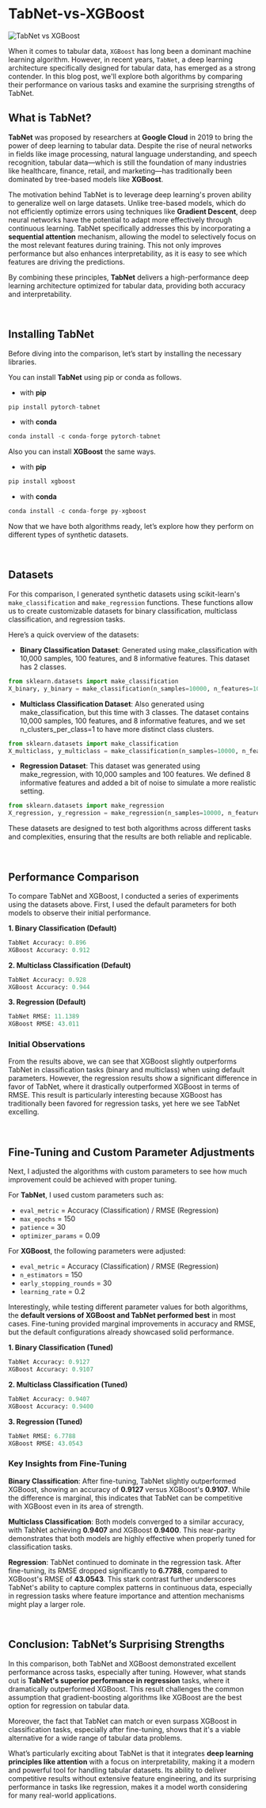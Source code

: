 # TabNet-vs-XGBoost

<img src="banner.png" alt="TabNet vs XGBoost">

When it comes to tabular data, `XGBoost` has long been a dominant machine learning algorithm. However, in recent years, `TabNet`, a deep learning architecture specifically designed for tabular data, has emerged as a strong contender. In this blog post, we'll explore both algorithms by comparing their performance on various tasks and examine the surprising strengths of TabNet.

<h2>What is <a href="https://github.com/dreamquark-ai/tabnet" target="_blank" style="text-decoration:none;">TabNet</a>?</h2>

**TabNet** was proposed by researchers at **Google Cloud** in 2019 to bring the power of deep learning to tabular data. Despite the rise of neural networks in fields like image processing, natural language understanding, and speech recognition, tabular data—which is still the foundation of many industries like healthcare, finance, retail, and marketing—has traditionally been dominated by tree-based models like **XGBoost**.

The motivation behind TabNet is to leverage deep learning's proven ability to generalize well on large datasets. Unlike tree-based models, which do not efficiently optimize errors using techniques like **Gradient Descent**, deep neural networks have the potential to adapt more effectively through continuous learning. TabNet specifically addresses this by incorporating a **sequential attention** mechanism, allowing the model to selectively focus on the most relevant features during training. This not only improves performance but also enhances interpretability, as it is easy to see which features are driving the predictions.

By combining these principles, **TabNet** delivers a high-performance deep learning architecture optimized for tabular data, providing both accuracy and interpretability.

<br>

## Installing TabNet

Before diving into the comparison, let’s start by installing the necessary libraries.

You can install **TabNet** using pip or conda as follows.

- with **pip**  
```python
pip install pytorch-tabnet
```

- with **conda**
```python
conda install -c conda-forge pytorch-tabnet
```

Also you can install **XGBoost** the same ways.

- with **pip**
```python
pip install xgboost
```

- with **conda**
```python
conda install -c conda-forge py-xgboost
```

Now that we have both algorithms ready, let’s explore how they perform on different types of synthetic datasets.

<br>

## Datasets

For this comparison, I generated synthetic datasets using scikit-learn's `make_classification` and `make_regression` functions. These functions allow us to create customizable datasets for binary classification, multiclass classification, and regression tasks.

Here’s a quick overview of the datasets:

- **Binary Classification Dataset**: Generated using make_classification with 10,000 samples, 100 features, and 8 informative features. This dataset has 2 classes.

```python
from sklearn.datasets import make_classification
X_binary, y_binary = make_classification(n_samples=10000, n_features=100, n_informative=8, n_classes=2, random_state=42)
```

- **Multiclass Classification Dataset**: Also generated using make_classification, but this time with 3 classes. The dataset contains 10,000 samples, 100 features, and 8 informative features, and we set n_clusters_per_class=1 to have more distinct class clusters.

```python
from sklearn.datasets import make_classification
X_multiclass, y_multiclass = make_classification(n_samples=10000, n_features=100, n_informative=8, n_classes=3, n_clusters_per_class=1, random_state=42)
```

- **Regression Dataset**: This dataset was generated using make_regression, with 10,000 samples and 100 features. We defined 8 informative features and added a bit of noise to simulate a more realistic setting.

```python
from sklearn.datasets import make_regression
X_regression, y_regression = make_regression(n_samples=10000, n_features=100, n_informative=8, noise=0.1, random_state=42)
```
These datasets are designed to test both algorithms across different tasks and complexities, ensuring that the results are both reliable and replicable.

<br>

## Performance Comparison
To compare TabNet and XGBoost, I conducted a series of experiments using the datasets above. First, I used the default parameters for both models to observe their initial performance.

**1. Binary Classification (Default)**

```python
TabNet Accuracy: 0.896
XGBoost Accuracy: 0.912
```

**2. Multiclass Classification (Default)**

```python
TabNet Accuracy: 0.928
XGBoost Accuracy: 0.944
```

**3. Regression (Default)**

```python
TabNet RMSE: 11.1389
XGBoost RMSE: 43.011
```

### Initial Observations

From the results above, we can see that XGBoost slightly outperforms TabNet in classification tasks (binary and multiclass) when using default parameters. However, the regression results show a significant difference in favor of TabNet, where it drastically outperformed XGBoost in terms of RMSE. This result is particularly interesting because XGBoost has traditionally been favored for regression tasks, yet here we see TabNet excelling.

<br>

## Fine-Tuning and Custom Parameter Adjustments

Next, I adjusted the algorithms with custom parameters to see how much improvement could be achieved with proper tuning. 

For **TabNet**, I used custom parameters such as:
- `eval_metric` = Accuracy (Classification) / RMSE (Regression)
- `max_epochs` = 150
- `patience` = 30
- `optimizer_params` = 0.09

For **XGBoost**, the following parameters were adjusted:
- `eval_metric` = Accuracy (Classification) / RMSE (Regression)
- `n_estimators` = 150
- `early_stopping_rounds` = 30
- `learning_rate` = 0.2

Interestingly, while testing different parameter values for both algorithms, the **default versions of XGBoost and TabNet performed best** in most cases. Fine-tuning provided marginal improvements in accuracy and RMSE, but the default configurations already showcased solid performance.

**1. Binary Classification (Tuned)**
```python
TabNet Accuracy: 0.9127
XGBoost Accuracy: 0.9107
```

**2. Multiclass Classification (Tuned)**
```python
TabNet Accuracy: 0.9407
XGBoost Accuracy: 0.9400
```

**3. Regression (Tuned)**
```python
TabNet RMSE: 6.7788
XGBoost RMSE: 43.0543
```

### Key Insights from Fine-Tuning

**Binary Classification**: After fine-tuning, TabNet slightly outperformed XGBoost, showing an accuracy of **0.9127** versus XGBoost's **0.9107**. While the difference is marginal, this indicates that TabNet can be competitive with XGBoost even in its area of strength.

**Multiclass Classification**: Both models converged to a similar accuracy, with TabNet achieving **0.9407** and XGBoost **0.9400**. This near-parity demonstrates that both models are highly effective when properly tuned for classification tasks.

**Regression**: TabNet continued to dominate in the regression task. After fine-tuning, its RMSE dropped significantly to **6.7788**, compared to XGBoost's RMSE of **43.0543**. This stark contrast further underscores TabNet's ability to capture complex patterns in continuous data, especially in regression tasks where feature importance and attention mechanisms might play a larger role.

<br>

## Conclusion: TabNet’s Surprising Strengths

In this comparison, both TabNet and XGBoost demonstrated excellent performance across tasks, especially after tuning. However, what stands out is **TabNet's superior performance in regression** tasks, where it dramatically outperformed XGBoost. This result challenges the common assumption that gradient-boosting algorithms like XGBoost are the best option for regression on tabular data.

Moreover, the fact that TabNet can match or even surpass XGBoost in classification tasks, especially after fine-tuning, shows that it's a viable alternative for a wide range of tabular data problems.

What’s particularly exciting about TabNet is that it integrates **deep learning principles like attention** with a focus on interpretability, making it a modern and powerful tool for handling tabular datasets. Its ability to deliver competitive results without extensive feature engineering, and its surprising performance in tasks like regression, makes it a model worth considering for many real-world applications.
